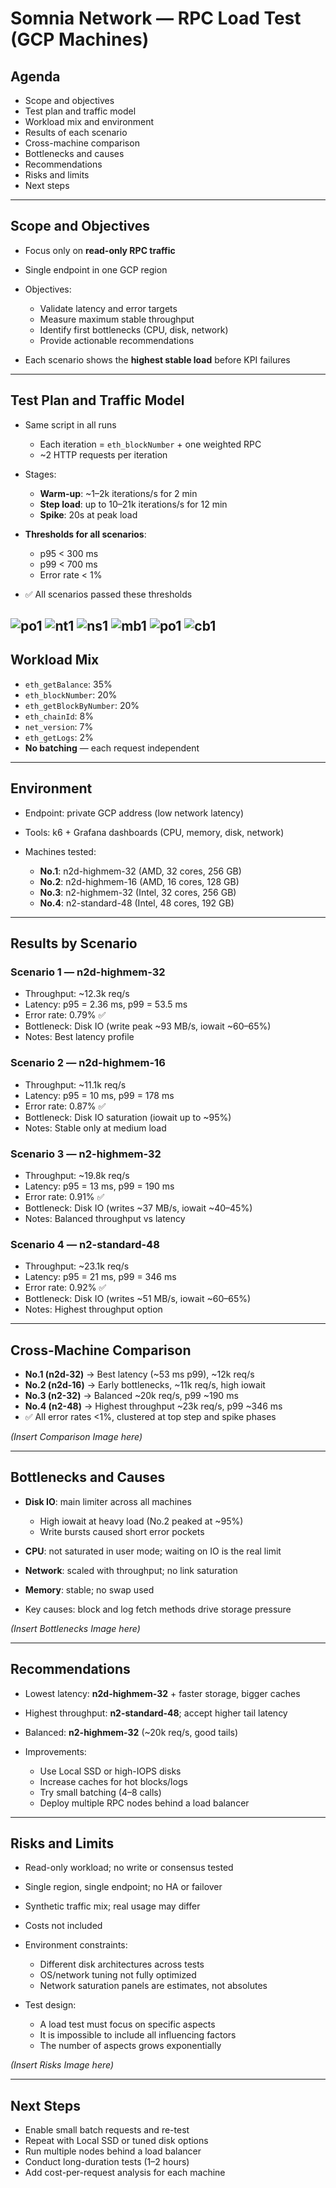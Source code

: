 # Somnia Network — RPC Load Test (GCP Machines)

## Agenda

* Scope and objectives
* Test plan and traffic model
* Workload mix and environment
* Results of each scenario
* Cross-machine comparison
* Bottlenecks and causes
* Recommendations
* Risks and limits
* Next steps

---

## Scope and Objectives

* Focus only on **read-only RPC traffic**
* Single endpoint in one GCP region
* Objectives:

  * Validate latency and error targets
  * Measure maximum stable throughput
  * Identify first bottlenecks (CPU, disk, network)
  * Provide actionable recommendations
* Each scenario shows the **highest stable load** before KPI failures

---

## Test Plan and Traffic Model

* Same script in all runs

  * Each iteration = `eth_blockNumber` + one weighted RPC
  * ~2 HTTP requests per iteration
* Stages:

  * **Warm-up**: ~1–2k iterations/s for 2 min
  * **Step load**: up to 10–21k iterations/s for 12 min
  * **Spike**: 20s at peak load
* **Thresholds for all scenarios**:

  * p95 < 300 ms
  * p99 < 700 ms
  * Error rate < 1%
* ✅ All scenarios passed these thresholds

![po1](images/po1.png)
![nt1](images/nt1.png)
![ns1](images/ns1.png)
![mb1](images/mb1.png)
![po1](images/po1.png)
![cb1](images/cb1.png)
---

## Workload Mix

* `eth_getBalance`: 35%
* `eth_blockNumber`: 20%
* `eth_getBlockByNumber`: 20%
* `eth_chainId`: 8%
* `net_version`: 7%
* `eth_getLogs`: 2%
* **No batching** — each request independent

---

## Environment

* Endpoint: private GCP address (low network latency)
* Tools: k6 + Grafana dashboards (CPU, memory, disk, network)
* Machines tested:

  * **No.1**: n2d-highmem-32 (AMD, 32 cores, 256 GB)
  * **No.2**: n2d-highmem-16 (AMD, 16 cores, 128 GB)
  * **No.3**: n2-highmem-32 (Intel, 32 cores, 256 GB)
  * **No.4**: n2-standard-48 (Intel, 48 cores, 192 GB)

---

## Results by Scenario

### Scenario 1 — n2d-highmem-32

* Throughput: ~12.3k req/s
* Latency: p95 = 2.36 ms, p99 = 53.5 ms
* Error rate: 0.79% ✅
* Bottleneck: Disk IO (write peak ~93 MB/s, iowait ~60–65%)
* Notes: Best latency profile




### Scenario 2 — n2d-highmem-16

* Throughput: ~11.1k req/s
* Latency: p95 = 10 ms, p99 = 178 ms
* Error rate: 0.87% ✅
* Bottleneck: Disk IO saturation (iowait up to ~95%)
* Notes: Stable only at medium load

### Scenario 3 — n2-highmem-32

* Throughput: ~19.8k req/s
* Latency: p95 = 13 ms, p99 = 190 ms
* Error rate: 0.91% ✅
* Bottleneck: Disk IO (writes ~37 MB/s, iowait ~40–45%)
* Notes: Balanced throughput vs latency

### Scenario 4 — n2-standard-48

* Throughput: ~23.1k req/s
* Latency: p95 = 21 ms, p99 = 346 ms
* Error rate: 0.92% ✅
* Bottleneck: Disk IO (writes ~51 MB/s, iowait ~60–65%)
* Notes: Highest throughput option

---

## Cross-Machine Comparison

* **No.1 (n2d-32)** → Best latency (~53 ms p99), ~12k req/s
* **No.2 (n2d-16)** → Early bottlenecks, ~11k req/s, high iowait
* **No.3 (n2-32)** → Balanced ~20k req/s, p99 ~190 ms
* **No.4 (n2-48)** → Highest throughput ~23k req/s, p99 ~346 ms
* ✅ All error rates <1%, clustered at top step and spike phases

*(Insert Comparison Image here)*

---

## Bottlenecks and Causes

* **Disk IO**: main limiter across all machines

  * High iowait at heavy load (No.2 peaked at ~95%)
  * Write bursts caused short error pockets
* **CPU**: not saturated in user mode; waiting on IO is the real limit
* **Network**: scaled with throughput; no link saturation
* **Memory**: stable; no swap used
* Key causes: block and log fetch methods drive storage pressure

*(Insert Bottlenecks Image here)*

---

## Recommendations

* Lowest latency: **n2d-highmem-32** + faster storage, bigger caches
* Highest throughput: **n2-standard-48**; accept higher tail latency
* Balanced: **n2-highmem-32** (~20k req/s, good tails)
* Improvements:

  * Use Local SSD or high-IOPS disks
  * Increase caches for hot blocks/logs
  * Try small batching (4–8 calls)
  * Deploy multiple RPC nodes behind a load balancer

---

## Risks and Limits

* Read-only workload; no write or consensus tested
* Single region, single endpoint; no HA or failover
* Synthetic traffic mix; real usage may differ
* Costs not included
* Environment constraints:

  * Different disk architectures across tests
  * OS/network tuning not fully optimized
  * Network saturation panels are estimates, not absolutes
* Test design:

  * A load test must focus on specific aspects
  * It is impossible to include all influencing factors
  * The number of aspects grows exponentially

*(Insert Risks Image here)*

---

## Next Steps

* Enable small batch requests and re-test
* Repeat with Local SSD or tuned disk options
* Run multiple nodes behind a load balancer
* Conduct long-duration tests (1–2 hours)
* Add cost-per-request analysis for each machine

